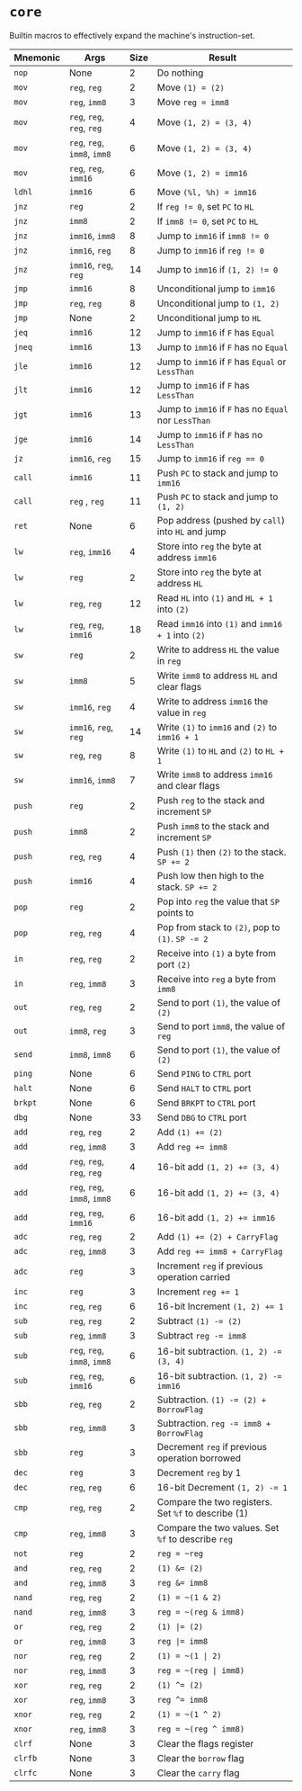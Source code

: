 # `core`

Builtin macros to effectively expand the machine's instruction-set.

| Mnemonic | Args                         | Size | Result                                               |
| -------- | ---------------------------- | ---- | ---------------------------------------------------- |
| `nop`    | None                         | 2    | Do nothing                                           |
| `mov`    | `reg`, `reg`                 | 2    | Move `(1) = (2)`                                     |
| `mov`    | `reg`, `imm8`                | 3    | Move `reg = imm8`                                    |
| `mov`    | `reg`, `reg`, `reg`, `reg`   | 4    | Move `(1, 2) = (3, 4)`                               |
| `mov`    | `reg`, `reg`, `imm8`, `imm8` | 6    | Move `(1, 2) = (3, 4)`                               |
| `mov`    | `reg`, `reg`, `imm16`        | 6    | Move `(1, 2) = imm16`                                |
| `ldhl`   | `imm16`                      | 6    | Move `(%l, %h) = imm16`                              |
| `jnz`    | `reg`                        | 2    | If `reg != 0`, set `PC` to `HL`                      |
| `jnz`    | `imm8`                       | 2    | If `imm8 != 0`, set `PC` to `HL`                     |
| `jnz`    | `imm16`, `imm8`              | 8    | Jump to `imm16` if `imm8 != 0`                       |
| `jnz`    | `imm16`, `reg`               | 8    | Jump to `imm16` if `reg != 0`                        |
| `jnz`    | `imm16`, `reg`, `reg`        | 14   | Jump to `imm16` if `(1, 2) != 0`                     |
| `jmp`    | `imm16`                      | 8    | Unconditional jump to `imm16`                        |
| `jmp`    | `reg`, `reg`                 | 8    | Unconditional jump to `(1, 2)`                       |
| `jmp`    | None                         | 2    | Unconditional jump to `HL`                           |
| `jeq`    | `imm16`                      | 12   | Jump to `imm16` if `F` has `Equal`                   |
| `jneq`   | `imm16`                      | 13   | Jump to `imm16` if `F` has no `Equal`                |
| `jle`    | `imm16`                      | 12   | Jump to `imm16` if `F` has `Equal` or `LessThan`     |
| `jlt`    | `imm16`                      | 12   | Jump to `imm16` if `F` has `LessThan`                |
| `jgt`    | `imm16`                      | 13   | Jump to `imm16` if `F` has no `Equal` nor `LessThan` |
| `jge`    | `imm16`                      | 14   | Jump to `imm16` if `F` has no `LessThan`             |
| `jz`     | `imm16`, `reg`               | 15   | Jump to `imm16` if `reg == 0`                        |
| `call`   | `imm16`                      | 11   | Push `PC` to stack and jump to `imm16`               |
| `call`   | `reg` , `reg`                | 11   | Push `PC` to stack and jump to `(1, 2)`              |
| `ret`    | None                         | 6    | Pop address (pushed by `call`) into `HL` and jump    |
| `lw`     | `reg`, `imm16`               | 4    | Store into `reg` the byte at address `imm16`         |
| `lw`     | `reg`                        | 2    | Store into `reg` the byte at address `HL`            |
| `lw`     | `reg`, `reg`                 | 12   | Read `HL` into `(1)` and `HL + 1` into `(2)`         |
| `lw`     | `reg`, `reg`, `imm16`        | 18   | Read `imm16` into `(1)` and `imm16 + 1` into `(2)`   |
| `sw`     | `reg`                        | 2    | Write to address `HL` the value in `reg`             |
| `sw`     | `imm8`                       | 5    | Write `imm8` to address `HL` and clear flags         |
| `sw`     | `imm16`, `reg`               | 4    | Write to address `imm16` the value in `reg`          |
| `sw`     | `imm16`, `reg`, `reg`        | 14   | Write `(1)` to `imm16` and `(2)` to `imm16 + 1`      |
| `sw`     | `reg`, `reg`                 | 8    | Write `(1)` to `HL` and `(2)` to `HL + 1`            |
| `sw`     | `imm16`, `imm8`              | 7    | Write `imm8` to address `imm16` and clear flags      |
| `push`   | `reg`                        | 2    | Push `reg` to the stack and increment `SP`           |
| `push`   | `imm8`                       | 2    | Push `imm8` to the stack and increment `SP`          |
| `push`   | `reg`, `reg`                 | 4    | Push `(1)` then `(2)` to the stack. `SP += 2`        |
| `push`   | `imm16`                      | 4    | Push low then high to the stack. `SP += 2`           |
| `pop`    | `reg`                        | 2    | Pop into `reg` the value that `SP` points to         |
| `pop`    | `reg`, `reg`                 | 4    | Pop from stack to `(2)`, pop to `(1)`. `SP -= 2`     |
| `in`     | `reg`, `reg`                 | 2    | Receive into `(1)` a byte from port `(2)`            |
| `in`     | `reg`, `imm8`                | 3    | Receive into `reg` a byte from `imm8`                |
| `out`    | `reg`, `reg`                 | 2    | Send to port `(1)`, the value of `(2)`               |
| `out`    | `imm8`, `reg`                | 3    | Send to port `imm8`, the value of `reg`              |
| `send`   | `imm8`, `imm8`               | 6    | Send to port `(1)`, the value of `(2)`               |
| `ping`   | None                         | 6    | Send `PING` to `CTRL` port                           |
| `halt`   | None                         | 6    | Send `HALT` to `CTRL` port                           |
| `brkpt`  | None                         | 6    | Send `BRKPT` to `CTRL` port                          |
| `dbg`    | None                         | 33   | Send `DBG` to `CTRL` port                            |
| `add`    | `reg`, `reg`                 | 2    | Add `(1) += (2)`                                     |
| `add`    | `reg`, `imm8`                | 3    | Add `reg += imm8`                                    |
| `add`    | `reg`, `reg`, `reg`, `reg`   | 4    | 16-bit add `(1, 2) += (3, 4)`                        |
| `add`    | `reg`, `reg`, `imm8`, `imm8` | 6    | 16-bit add `(1, 2) += (3, 4)`                        |
| `add`    | `reg`, `reg`, `imm16`        | 6    | 16-bit add `(1, 2) += imm16`                         |
| `adc`    | `reg`, `reg`                 | 2    | Add `(1) += (2) + CarryFlag`                         |
| `adc`    | `reg`, `imm8`                | 3    | Add `reg += imm8 + CarryFlag`                        |
| `adc`    | `reg`                        | 3    | Increment `reg` if previous operation carried        |
| `inc`    | `reg`                        | 3    | Increment `reg += 1`                                 |
| `inc`    | `reg`, `reg`                 | 6    | 16-bit Increment `(1, 2) += 1`                       |
| `sub`    | `reg`, `reg`                 | 2    | Subtract `(1) -= (2)`                                |
| `sub`    | `reg`, `imm8`                | 3    | Subtract `reg -= imm8`                               |
| `sub`    | `reg`, `reg`, `imm8`, `imm8` | 6    | 16-bit subtraction. `(1, 2) -= (3, 4)`               |
| `sub`    | `reg`, `reg`, `imm16`        | 6    | 16-bit subtraction. `(1, 2) -= imm16`                |
| `sbb`    | `reg`, `reg`                 | 2    | Subtraction. `(1) -= (2) + BorrowFlag`               |
| `sbb`    | `reg`, `imm8`                | 3    | Subtraction. `reg -= imm8 + BorrowFlag`              |
| `sbb`    | `reg`                        | 3    | Decrement `reg` if previous operation borrowed       |
| `dec`    | `reg`                        | 3    | Decrement `reg` by 1                                 |
| `dec`    | `reg`, `reg`                 | 6    | 16-bit Decrement `(1, 2) -= 1`                       |
| `cmp`    | `reg`, `reg`                 | 2    | Compare the two registers. Set `%f` to describe (1)  |
| `cmp`    | `reg`, `imm8`                | 3    | Compare the two values. Set `%f` to describe `reg`   |
| `not`    | `reg`                        | 2    | `reg = ~reg`                                         |
| `and`    | `reg`, `reg`                 | 2    | `(1) &= (2)`                                         |
| `and`    | `reg`, `imm8`                | 3    | `reg &= imm8`                                        |
| `nand`   | `reg`, `reg`                 | 2    | `(1) = ~(1 & 2)`                                     |
| `nand`   | `reg`, `imm8`                | 3    | `reg = ~(reg & imm8)`                                |
| `or`     | `reg`, `reg`                 | 2    | `(1) \|= (2)`                                        |
| `or`     | `reg`, `imm8`                | 3    | `reg \|= imm8`                                       |
| `nor`    | `reg`, `reg`                 | 2    | `(1) = ~(1 \| 2)`                                    |
| `nor`    | `reg`, `imm8`                | 3    | `reg = ~(reg \| imm8)`                               |
| `xor`    | `reg`, `reg`                 | 2    | `(1) ^= (2)`                                         |
| `xor`    | `reg`, `imm8`                | 3    | `reg ^= imm8`                                        |
| `xnor`   | `reg`, `reg`                 | 2    | `(1) = ~(1 ^ 2)`                                     |
| `xnor`   | `reg`, `imm8`                | 3    | `reg = ~(reg ^ imm8)`                                |
| `clrf`   | None                         | 3    | Clear the flags register                             |
| `clrfb`  | None                         | 3    | Clear the `borrow` flag                              |
| `clrfc`  | None                         | 3    | Clear the `carry` flag                               |
